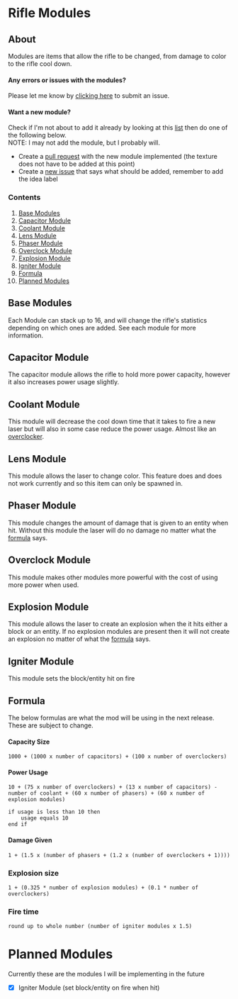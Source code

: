 # Rifle Modules
## About
Modules are items that allow the rifle to be changed, from damage to color to the rifle cool down.

#### Any errors or issues with the modules?
Please let me know by [clicking here](https://github.com/GOGO98901/RorysMod/issues/new) to submit an issue.
#### Want a new module?
Check if I'm not about to add it already by looking at this [list](#planned-modules) then do one of the following below.<br>
NOTE: I may not add the module, but I probably will.
- Create a [pull request](https://github.com/GOGO98901/RorysMod/compare) with the new module implemented (the texture does not have to be added at this point)
- Create a [new issue](https://github.com/GOGO98901/RorysMod/issues/new) that says what should be added, remember to add the idea label

### Contents
1. [Base Modules](#base-modules)
2. [Capacitor Module](#capacitor-module)
3. [Coolant Module](#coolant-module)
4. [Lens Module](#lens-module)
5. [Phaser Module](#phaser-module)
6. [Overclock Module](#overclock-module)
7. [Explosion Module](#explosion-module)
8. [Igniter Module](#igniter-module)
9. [Formula](#formula)
10. [Planned Modules](#planned-modules)

## Base Modules
Each Module can stack up to 16, and will change the rifle's statistics depending on which ones are added. See each module for more information.

## Capacitor Module
The capacitor module allows the rifle to hold more power capacity, however it also increases power usage slightly.

## Coolant Module
This module will decrease the cool down time that it takes to fire a new laser but will also in some case reduce the power usage. Almost like an [overclocker](#overclock-module).

## Lens Module
This module allows the laser to change color. This feature does and does not work currently and so this item can only be spawned in.

## Phaser Module
This module changes the amount of damage that is given to an entity when hit. Without this module the laser will do no damage no matter what the [formula](#damage-given) says.

## Overclock Module
This module makes other modules more powerful with the cost of using more power when used.

## Explosion Module
This module allows the laser to create an explosion when the it hits either a block or an entity. If no explosion modules are present then it will not create an explosion no matter of what the [formula](#explosion-size) says.

## Igniter Module
This module sets the block/entity hit on fire

## Formula
The below formulas are what the mod will be using in the next release. These are subject to change.
#### Capacity Size
```
1000 + (1000 x number of capacitors) + (100 x number of overclockers)
```
#### Power Usage
```
10 + (75 x number of overclockers) + (13 x number of capacitors) - number of coolant + (60 x number of phasers) + (60 x number of explosion modules)

if usage is less than 10 then
	usage equals 10
end if
```
#### Damage Given
```
1 + (1.5 x (number of phasers + (1.2 x (number of overclockers + 1))))
```
### Explosion size
```
1 + (0.325 * number of explosion modules) + (0.1 * number of overclockers)
```
### Fire time
```
round up to whole number (number of igniter modules x 1.5)
```
# Planned Modules
Currently these are the modules I will be implementing in the future
- [x] Igniter Module (set block/entity on fire when hit)
